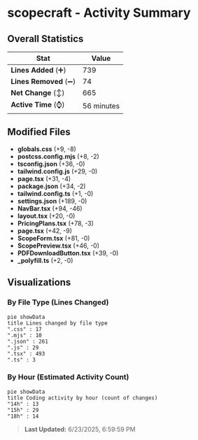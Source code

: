 # scopecraft - Activity Summary 

## Overall Statistics

| Stat                   | Value                                                             |
| ---------------------- | ----------------------------------------------------------------- |
| **Lines Added** (➕)   | 739                                          |
| **Lines Removed** (➖) | 74                                        |
| **Net Change** (↕)    | 665                |
| **Active Time** (⌚)   | 56 minutes |


## Modified Files
- **globals.css** (+9, -8)
- **postcss.config.mjs** (+8, -2)
- **tsconfig.json** (+36, -0)
- **tailwind.config.js** (+29, -0)
- **page.tsx** (+31, -4)
- **package.json** (+34, -2)
- **tailwind.config.ts** (+1, -0)
- **settings.json** (+189, -0)
- **NavBar.tsx** (+94, -46)
- **layout.tsx** (+20, -0)
- **PricingPlans.tsx** (+78, -3)
- **page.tsx** (+42, -9)
- **ScopeForm.tsx** (+81, -0)
- **ScopePreview.tsx** (+46, -0)
- **PDFDownloadButton.tsx** (+39, -0)
- **_polyfill.ts** (+2, -0)

## Visualizations

### By File Type (Lines Changed)

```mermaid
pie showData
title Lines changed by file type
".css" : 17
".mjs" : 10
".json" : 261
".js" : 29
".tsx" : 493
".ts" : 3
```

### By Hour (Estimated Activity Count)

```mermaid
pie showData
title Coding activity by hour (count of changes)
"14h" : 13
"15h" : 29
"18h" : 14
```


> **Last Updated:** 6/23/2025, 6:59:59 PM